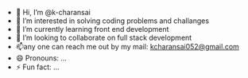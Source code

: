 - 👋 Hi, I’m @k-charansai
- 👀 I’m interested in solving coding problems and challanges
- 🌱 I’m currently learning front end  development
- 💞️ I’m looking to collaborate on full stack development
- 📫any one can reach me out by my mail: kcharansai052@gmail.com
- 😄 Pronouns: ...
- ⚡ Fun fact: ...

<!---
k-charansai/k-charansai is a ✨ special ✨ repository because its `README.md` (this file) appears on your GitHub profile.
You can click the Preview link to take a look at your changes.
--->
